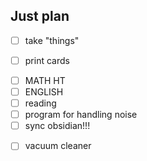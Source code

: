 ## Just plan
- [ ] take "things"
+ [ ] print cards
- [ ] MATH HT
- [ ] ENGLISH 
- [ ] reading
- [ ] program for handling noise
- [ ] sync obsidian!!!
+ [ ] vacuum cleaner
